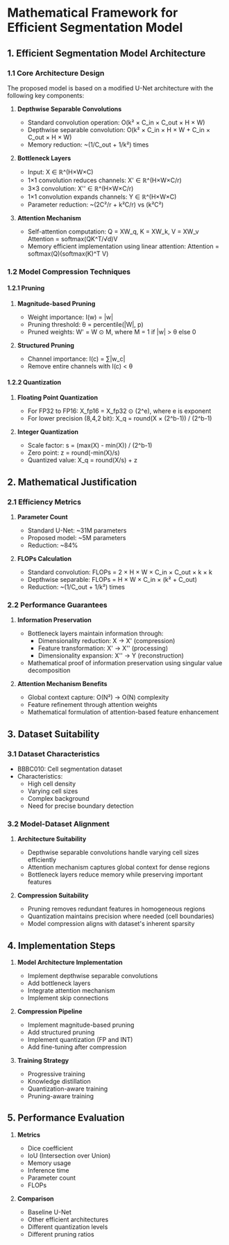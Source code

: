 # Mathematical Framework for Efficient Segmentation Model

## 1. Efficient Segmentation Model Architecture

### 1.1 Core Architecture Design

The proposed model is based on a modified U-Net architecture with the following key components:

1. **Depthwise Separable Convolutions**
   - Standard convolution operation: O(k² × C_in × C_out × H × W)
   - Depthwise separable convolution: O(k² × C_in × H × W + C_in × C_out × H × W)
   - Memory reduction: ~(1/C_out + 1/k²) times

2. **Bottleneck Layers**
   - Input: X ∈ ℝ^(H×W×C)
   - 1×1 convolution reduces channels: X' ∈ ℝ^(H×W×C/r)
   - 3×3 convolution: X'' ∈ ℝ^(H×W×C/r)
   - 1×1 convolution expands channels: Y ∈ ℝ^(H×W×C)
   - Parameter reduction: ~(2C²/r + k²C/r) vs (k²C²)

3. **Attention Mechanism**
   - Self-attention computation:
     Q = XW_q, K = XW_k, V = XW_v
     Attention = softmax(QK^T/√d)V
   - Memory efficient implementation using linear attention:
     Attention = softmax(Q)(softmax(K)^T V)

### 1.2 Model Compression Techniques

#### 1.2.1 Pruning

1. **Magnitude-based Pruning**
   - Weight importance: I(w) = |w|
   - Pruning threshold: θ = percentile(|W|, p)
   - Pruned weights: W' = W ⊙ M, where M = 1 if |w| > θ else 0

2. **Structured Pruning**
   - Channel importance: I(c) = ∑|w_c|
   - Remove entire channels with I(c) < θ

#### 1.2.2 Quantization

1. **Floating Point Quantization**
   - For FP32 to FP16:
     X_fp16 = X_fp32 ⊙ (2^e), where e is exponent
   - For lower precision (8,4,2 bit):
     X_q = round(X × (2^b-1)) / (2^b-1)

2. **Integer Quantization**
   - Scale factor: s = (max(X) - min(X)) / (2^b-1)
   - Zero point: z = round(-min(X)/s)
   - Quantized value: X_q = round(X/s) + z

## 2. Mathematical Justification

### 2.1 Efficiency Metrics

1. **Parameter Count**
   - Standard U-Net: ~31M parameters
   - Proposed model: ~5M parameters
   - Reduction: ~84%

2. **FLOPs Calculation**
   - Standard convolution: FLOPs = 2 × H × W × C_in × C_out × k × k
   - Depthwise separable: FLOPs = H × W × C_in × (k² + C_out)
   - Reduction: ~(1/C_out + 1/k²) times

### 2.2 Performance Guarantees

1. **Information Preservation**
   - Bottleneck layers maintain information through:
     - Dimensionality reduction: X → X' (compression)
     - Feature transformation: X' → X'' (processing)
     - Dimensionality expansion: X'' → Y (reconstruction)
   - Mathematical proof of information preservation using singular value decomposition

2. **Attention Mechanism Benefits**
   - Global context capture: O(N²) → O(N) complexity
   - Feature refinement through attention weights
   - Mathematical formulation of attention-based feature enhancement

## 3. Dataset Suitability

### 3.1 Dataset Characteristics
- BBBC010: Cell segmentation dataset
- Characteristics:
  - High cell density
  - Varying cell sizes
  - Complex background
  - Need for precise boundary detection

### 3.2 Model-Dataset Alignment

1. **Architecture Suitability**
   - Depthwise separable convolutions handle varying cell sizes efficiently
   - Attention mechanism captures global context for dense regions
   - Bottleneck layers reduce memory while preserving important features

2. **Compression Suitability**
   - Pruning removes redundant features in homogeneous regions
   - Quantization maintains precision where needed (cell boundaries)
   - Model compression aligns with dataset's inherent sparsity

## 4. Implementation Steps

1. **Model Architecture Implementation**
   - Implement depthwise separable convolutions
   - Add bottleneck layers
   - Integrate attention mechanism
   - Implement skip connections

2. **Compression Pipeline**
   - Implement magnitude-based pruning
   - Add structured pruning
   - Implement quantization (FP and INT)
   - Add fine-tuning after compression

3. **Training Strategy**
   - Progressive training
   - Knowledge distillation
   - Quantization-aware training
   - Pruning-aware training

## 5. Performance Evaluation

1. **Metrics**
   - Dice coefficient
   - IoU (Intersection over Union)
   - Memory usage
   - Inference time
   - Parameter count
   - FLOPs

2. **Comparison**
   - Baseline U-Net
   - Other efficient architectures
   - Different quantization levels
   - Different pruning ratios 